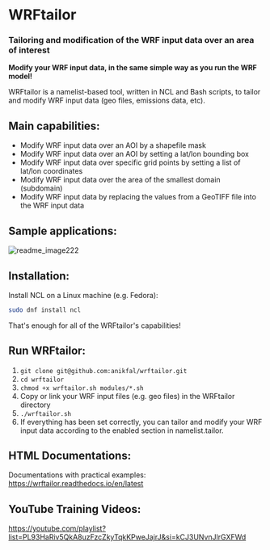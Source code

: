 # WRFtailor

### Tailoring and modification of the WRF input data over an area of interest

**Modify your WRF input data, in the same simple way as you run the WRF model!**

WRFtailor is a namelist-based tool, written in NCL and Bash scripts, to tailor and modify WRF input data (geo files, emissions data, etc).

## Main capabilities:
- Modify WRF input data over an AOI by a shapefile mask
- Modify WRF input data over an AOI by setting a lat/lon bounding box
- Modify WRF input data over specific grid points by setting a list of lat/lon coordinates
- Modify WRF input data over the area of the smallest domain (subdomain)
- Modify WRF input data by replacing the values from a GeoTIFF file into the WRF input data

## Sample applications:
![readme_image222](https://github.com/anikfal/wrftailor/assets/11738727/12f32123-505d-4354-8b6d-832b26a4b245)

## Installation:
Install NCL on a Linux machine (e.g. Fedora):
```bash
sudo dnf install ncl
```
That's enough for all of the WRFtailor's capabilities!

## Run WRFtailor:
1. ``` git clone git@github.com:anikfal/wrftailor.git ```
2. ``` cd wrftailor ```
3. ``` chmod +x wrftailor.sh modules/*.sh ```
4. Copy or link your WRF input files (e.g. geo files) in the WRFtailor directory
5. ``` ./wrftailor.sh ```
6. If everything has been set correctly, you can tailor and modify your WRF input data according to the enabled section in namelist.tailor.

## HTML Documentations:
Documentations with practical examples: https://wrftailor.readthedocs.io/en/latest

## YouTube Training Videos:
https://youtube.com/playlist?list=PL93HaRiv5QkA8uzFzcZkyTqkKPweJajrJ&si=kCJ3UNvnJlrGXFWd

